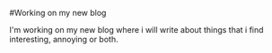 #Working on my new blog

I'm working on my new blog where i will write about things that i find interesting, annoying or both.